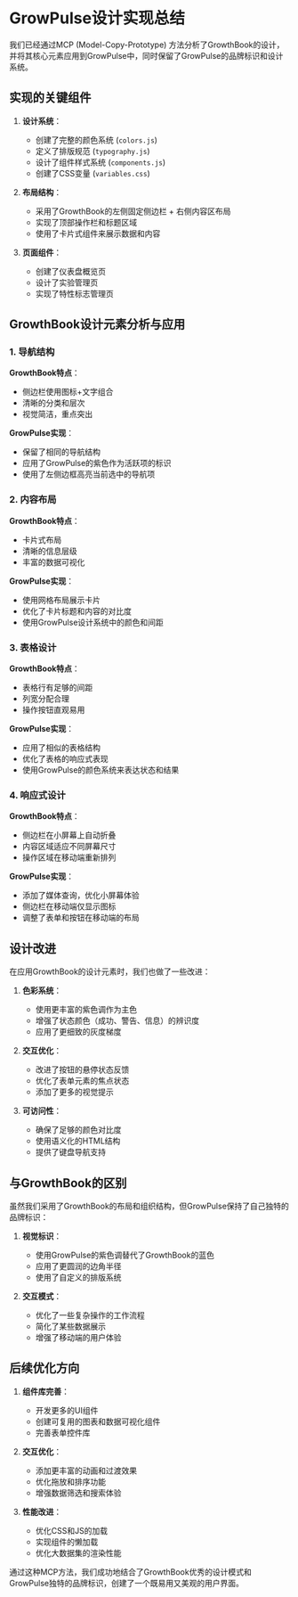# GrowPulse设计实现总结

我们已经通过MCP (Model-Copy-Prototype) 方法分析了GrowthBook的设计，并将其核心元素应用到GrowPulse中，同时保留了GrowPulse的品牌标识和设计系统。

## 实现的关键组件

1. **设计系统**：
   - 创建了完整的颜色系统 (`colors.js`)
   - 定义了排版规范 (`typography.js`)
   - 设计了组件样式系统 (`components.js`)
   - 创建了CSS变量 (`variables.css`)

2. **布局结构**：
   - 采用了GrowthBook的左侧固定侧边栏 + 右侧内容区布局
   - 实现了顶部操作栏和标题区域
   - 使用了卡片式组件来展示数据和内容

3. **页面组件**：
   - 创建了仪表盘概览页
   - 设计了实验管理页
   - 实现了特性标志管理页

## GrowthBook设计元素分析与应用

### 1. 导航结构

**GrowthBook特点**：
- 侧边栏使用图标+文字组合
- 清晰的分类和层次
- 视觉简洁，重点突出

**GrowPulse实现**：
- 保留了相同的导航结构
- 应用了GrowPulse的紫色作为活跃项的标识
- 使用了左侧边框高亮当前选中的导航项

### 2. 内容布局

**GrowthBook特点**：
- 卡片式布局
- 清晰的信息层级
- 丰富的数据可视化

**GrowPulse实现**：
- 使用网格布局展示卡片
- 优化了卡片标题和内容的对比度
- 使用GrowPulse设计系统中的颜色和间距

### 3. 表格设计

**GrowthBook特点**：
- 表格行有足够的间距
- 列宽分配合理
- 操作按钮直观易用

**GrowPulse实现**：
- 应用了相似的表格结构
- 优化了表格的响应式表现
- 使用GrowPulse的颜色系统来表达状态和结果

### 4. 响应式设计

**GrowthBook特点**：
- 侧边栏在小屏幕上自动折叠
- 内容区域适应不同屏幕尺寸
- 操作区域在移动端重新排列

**GrowPulse实现**：
- 添加了媒体查询，优化小屏幕体验
- 侧边栏在移动端仅显示图标
- 调整了表单和按钮在移动端的布局

## 设计改进

在应用GrowthBook的设计元素时，我们也做了一些改进：

1. **色彩系统**：
   - 使用更丰富的紫色调作为主色
   - 增强了状态颜色（成功、警告、信息）的辨识度
   - 应用了更细致的灰度梯度

2. **交互优化**：
   - 改进了按钮的悬停状态反馈
   - 优化了表单元素的焦点状态
   - 添加了更多的视觉提示

3. **可访问性**：
   - 确保了足够的颜色对比度
   - 使用语义化的HTML结构
   - 提供了键盘导航支持

## 与GrowthBook的区别

虽然我们采用了GrowthBook的布局和组织结构，但GrowPulse保持了自己独特的品牌标识：

1. **视觉标识**：
   - 使用GrowPulse的紫色调替代了GrowthBook的蓝色
   - 应用了更圆润的边角半径
   - 使用了自定义的排版系统

2. **交互模式**：
   - 优化了一些复杂操作的工作流程
   - 简化了某些数据展示
   - 增强了移动端的用户体验

## 后续优化方向

1. **组件库完善**：
   - 开发更多的UI组件
   - 创建可复用的图表和数据可视化组件
   - 完善表单控件库

2. **交互优化**：
   - 添加更丰富的动画和过渡效果
   - 优化拖放和排序功能
   - 增强数据筛选和搜索体验

3. **性能改进**：
   - 优化CSS和JS的加载
   - 实现组件的懒加载
   - 优化大数据集的渲染性能

通过这种MCP方法，我们成功地结合了GrowthBook优秀的设计模式和GrowPulse独特的品牌标识，创建了一个既易用又美观的用户界面。 